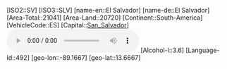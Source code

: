 ﻿---
location: [13.6667,-89.1667]
type: Country
tags:
- geo/Country

SpocWebEntityId: 27025
isDeleted: false
confidential: public

---
[ISO2::SV]
[ISO3::SLV]
[name-en::El Salvador]
[name-de::El Salvador]
[Area-Total::21041]
[Area-Land::20720]
[Continent::South-America]
[VehicleCode::ES]
[Capital::[San_Salvador](geo/Continent/South-America/El_Salvador/San_Salvador.md)]
![Anthem-El-salvador](xLarge/National-Anthem/Anthem-El-salvador.mp3)
[Alcohol-l::3.6]
[Language-Id::492]
[geo-lon::-89.1667]
[geo-lat::13.6667]

